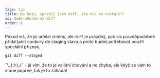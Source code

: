 ```yaml
---
tags: tip
title: Do háje, spustil jsem diff, ale nic se nestalo?!
id: dude-wheres-my-diff
order: 6
---
```


Pokud víš, že jsi udělal změny, ale `diff` je prázdný, pak sis pravděpodobně přidal(`add`) soubory do staging stavu a proto budeš potřebovat použít speciální příznak.

```git
git diff --staged
```

&macr;\\\_(ツ)\_/&macr; - já vím, že to je validní chování a ne chyba, ale když se vám to stane poprvé, tak je to záhada!
